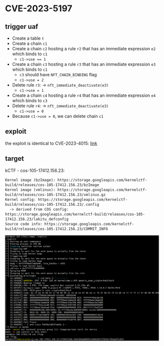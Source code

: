 # CVE-2023-5197

## trigger uaf

- Create a table `t`
- Create a chain `c1`
- Create a chain `c2` hosting a rule `r2` that has an immediate expression `e2` which binds to `c1`
    + `c1->use == 1`
- Create a chain `c3` hosting a rule `r3` that has an immediate expression `e3` which binds to `c1`
    + `c3` should have `NFT_CHAIN_BINDING` flag
    + `c1->use = 2`
- Delete rule `r3`: -> `nft_immediate_deactivate(e3)`
    + `c1->use = 1`
- Create a chain `c4` hosting a rule `r4` that has an immediate expression `e4` which binds to `c3`
- Delete rule `r4`: -> `nft_immediate_deactivate(e3)`
    + `c1->use = 0`
- Because `c1->use = 0`, we can delete chain `c1`

## exploit

the exploit is identical to CVE-2023-4015: [link](https://github.com/google/security-research/tree/c09b0b76162342fc349be2cea4ddf0ae01fa5302/pocs/linux/kernelctf/CVE-2023-4015_cos)

## target

kCTF - cos-105-17412.156.23:
```
Kernel image (bzImage): https://storage.googleapis.com/kernelctf-build/releases/cos-105-17412.156.23/bzImage
Kernel image (vmlinux): https://storage.googleapis.com/kernelctf-build/releases/cos-105-17412.156.23/vmlinux.gz
Kernel config: https://storage.googleapis.com/kernelctf-build/releases/cos-105-17412.156.23/.config
  -> derived from COS config: https://storage.googleapis.com/kernelctf-build/releases/cos-105-17412.156.23/lakitu_defconfig
Source code info: https://storage.googleapis.com/kernelctf-build/releases/cos-105-17412.156.23/COMMIT_INFO
```

![poc.png](./poc.png)
